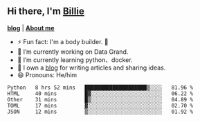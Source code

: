 

## Hi there, I'm [Billie](https://billie52707.cn) 
<strong><a href="https://www.cnblogs.com/billie52707">blog</a></strong> |
  <strong><a href="https://billie52707.cn/about/">About me</a></strong>  

- ⚡  Fun fact: I'm a body builder. 🏃
- 🔭  I’m currently working on Data Grand.
- 🌱  I’m currently learning python、docker.
- 📑  I own a [blog](https://billie52707.cn) for writing articles and sharing ideas.
- 😄  Pronouns: He/him







<!--START_SECTION:waka-->
```text
Python   8 hrs 52 mins   ████████████████████▒░░░░   81.96 % 
HTML     40 mins         █▓░░░░░░░░░░░░░░░░░░░░░░░   06.22 % 
Other    31 mins         █▒░░░░░░░░░░░░░░░░░░░░░░░   04.89 % 
TOML     17 mins         ▓░░░░░░░░░░░░░░░░░░░░░░░░   02.70 % 
JSON     12 mins         ▒░░░░░░░░░░░░░░░░░░░░░░░░   01.92 % 
```
<!--END_SECTION:waka-->
